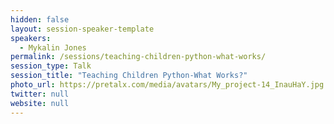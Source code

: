 ```yaml
---
hidden: false
layout: session-speaker-template
speakers: 
  - Mykalin Jones
permalink: /sessions/teaching-children-python-what-works/
session_type: Talk
session_title: "Teaching Children Python-What Works?"
photo_url: https://pretalx.com/media/avatars/My_project-14_InauHaY.jpg
twitter: null
website: null
---
```


